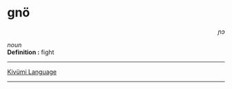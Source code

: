 
# gnö

<div align="right"><i>ɲɔ</i></div>

*noun*  
**Definition :** fight  

---

[Kivümi Language](../README.md)

---
